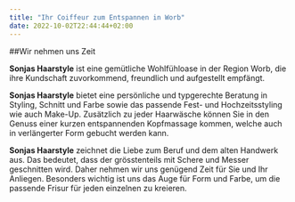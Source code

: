 ```yaml
---
title: "Ihr Coiffeur zum Entspannen in Worb"
date: 2022-10-02T22:44:44+02:00
---
```

##Wir nehmen uns Zeit

**Sonjas Haarstyle** ist eine gemütliche Wohlfühloase in der Region Worb, die ihre Kundschaft zuvorkommend, freundlich und aufgestellt empfängt.

**Sonjas Haarstyle** bietet eine persönliche und typgerechte Beratung in Styling, Schnitt und Farbe sowie das passende Fest- und Hochzeitsstyling wie auch Make-Up.
Zusätzlich zu jeder Haarwäsche können Sie in den Genuss einer kurzen entspannenden Kopfmassage kommen, welche auch in verlängerter Form gebucht werden kann.

**Sonjas Haarstyle** zeichnet die Liebe zum Beruf und dem alten Handwerk aus. 
Das bedeutet, dass der grösstenteils mit Schere und Messer geschnitten wird.
Daher nehmen wir uns genügend Zeit für Sie und Ihr Anliegen.
Besonders wichtig ist uns das Auge für Form und Farbe, um die passende Frisur für jeden einzelnen zu kreieren.
